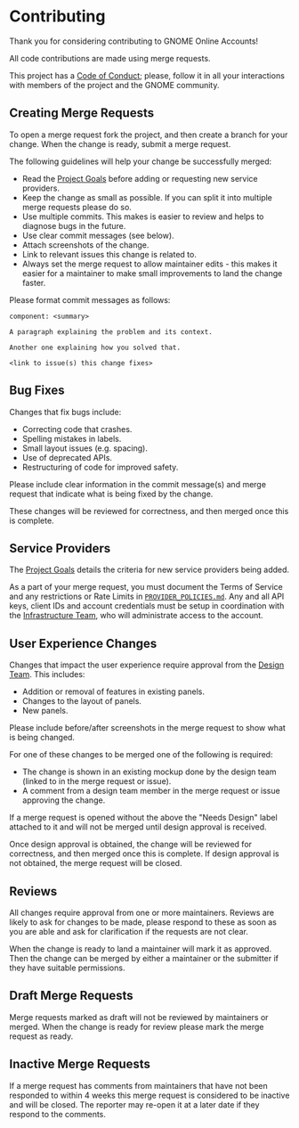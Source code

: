 # Contributing

Thank you for considering contributing to GNOME Online Accounts!

All code contributions are made using merge requests.

This project has a [Code of Conduct](https://wiki.gnome.org/Foundation/CodeOfConduct); please,
follow it in all your interactions with members of the project and the GNOME community.

## Creating Merge Requests

To open a merge request fork the project, and then create a branch for your change.
When the change is ready, submit a merge request.

The following guidelines will help your change be successfully merged:

 * Read the [Project Goals](goals.md) before adding or requesting new service providers.
 * Keep the change as small as possible. If you can split it into multiple merge requests please do
   so.
 * Use multiple commits. This makes is easier to review and helps to diagnose bugs in the future.
 * Use clear commit messages (see below).
 * Attach screenshots of the change.
 * Link to relevant issues this change is related to.
 * Always set the merge request to allow maintainer edits - this makes it easier
   for a maintainer to make small improvements to land the change faster.

Please format commit messages as follows:

```
component: <summary>

A paragraph explaining the problem and its context.

Another one explaining how you solved that.

<link to issue(s) this change fixes>
```

## Bug Fixes

Changes that fix bugs include:

 * Correcting code that crashes.
 * Spelling mistakes in labels.
 * Small layout issues (e.g. spacing).
 * Use of deprecated APIs.
 * Restructuring of code for improved safety.

Please include clear information in the commit message(s) and merge request that indicate what is
being fixed by the change.

These changes will be reviewed for correctness, and then merged once this is complete.

## Service Providers

The [Project Goals](goals.md) details the criteria for new service providers being added.

As a part of your merge request, you must document the Terms of Service and any restrictions
or Rate Limits in [`PROVIDER_POLICIES.md`](PROVIDER_POLICIES.md). Any and all API keys, client IDs
and account credentials must be setup in coordination with the [Infrastructure Team], who will
administrate access to the account.

[Infrastructure Team]: https://gitlab.gnome.org/Infrastructure/Infrastructure

## User Experience Changes

Changes that impact the user experience require approval from the
[Design Team][design-team]. This includes:

 * Addition or removal of features in existing panels.
 * Changes to the layout of panels.
 * New panels.

Please include before/after screenshots in the merge request to show what is being changed.

For one of these changes to be merged one of the following is required:

 * The change is shown in an existing mockup done by the design team (linked to in the merge request
   or issue).
 * A comment from a design team member in the merge request or issue approving the change.

If a merge request is opened without the above the "Needs Design" label attached to it and will not
be merged until design approval is received.

Once design approval is obtained, the change will be reviewed for correctness, and then merged once
this is complete.
If design approval is not obtained, the merge request will be closed.

[design-team]: https://gitlab.gnome.org/Teams/Design

## Reviews

All changes require approval from one or more maintainers.
Reviews are likely to ask for changes to be made, please respond to these as soon as you are able
and ask for clarification if the requests are not clear.

When the change is ready to land a maintainer will mark it as approved.
Then the change can be merged by either a maintainer or the submitter if they have suitable
permissions.

## Draft Merge Requests

Merge requests marked as draft will not be reviewed by maintainers or merged.
When the change is ready for review please mark the merge request as ready.

## Inactive Merge Requests

If a merge request has comments from maintainers that have not been responded to within 4 weeks this
merge request is considered to be inactive and will be closed. The reporter may re-open it at a
later date if they respond to the comments.
